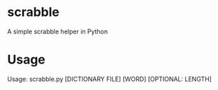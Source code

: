 # scrabble
A simple scrabble helper in Python

# Usage
Usage: scrabble.py [DICTIONARY FILE] [WORD] [OPTIONAL: LENGTH]
